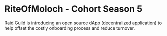 # RiteOfMoloch - Cohort Season 5

Raid Guild is introducing an open source dApp (decentralized application) to help offset the costly onboarding process and reduce turnover.
